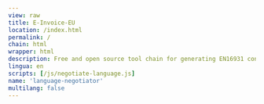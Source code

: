 ```yaml
---
view: raw
title: E-Invoice-EU
location: /index.html
permalink: /
chain: html
wrapper: html
description: Free and open source tool chain for generating EN16931 conforming invoices (Factur-X/ZUGFeRD, UBL, CII, XRechnung) from popular spreadsheet formats or JSON.
lingua: en
scripts: [/js/negotiate-language.js]
name: 'language-negotiator'
multilang: false
---
```

<qgoda-no-xgettext>
<script>
var lingua,
	default_lingua = '[% config.linguas.0 %]',
	supported = {};
[% FOREACH lingua IN config.linguas %]
	supported['[% lingua %]'] = true;
[% END %]

for (i = 0; navigator.languages != null && i < navigator.languages.length; ++i) {
	var lang = navigator.languages[i].substr(0, 2);
	if (supported[lang]) {
		lingua = lang;
	}
}

if (lingua == null) {
	lingua = navigator.language || navigator.userLanguage;
	if (lingua != null) {
		lingua = lingua.substr(0, 2);
	}
}

if (!supported[lingua])
	lingua = default_lingua;

document.location.href = `/${lingua}/docs/`;
</script>
</qgoda-no-xgettext>
